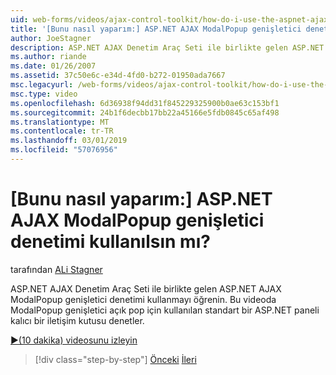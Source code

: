 ```yaml
---
uid: web-forms/videos/ajax-control-toolkit/how-do-i-use-the-aspnet-ajax-modalpopup-extender-control
title: '[Bunu nasıl yaparım:] ASP.NET AJAX ModalPopup genişletici denetimi kullanılsın mı? | Microsoft Docs'
author: JoeStagner
description: ASP.NET AJAX Denetim Araç Seti ile birlikte gelen ASP.NET AJAX ModalPopup genişletici denetimi kullanmayı öğrenin. Bu videoda ModalPopup genişletici kullanılır...
ms.author: riande
ms.date: 01/26/2007
ms.assetid: 37c50e6c-e34d-4fd0-b272-01950ada7667
msc.legacyurl: /web-forms/videos/ajax-control-toolkit/how-do-i-use-the-aspnet-ajax-modalpopup-extender-control
msc.type: video
ms.openlocfilehash: 6d36938f94dd31f845229325900b0ae63c153bf1
ms.sourcegitcommit: 24b1f6decbb17bb22a45166e5fdb0845c65af498
ms.translationtype: MT
ms.contentlocale: tr-TR
ms.lasthandoff: 03/01/2019
ms.locfileid: "57076956"
---
```

<a name="how-do-i-use-the-aspnet-ajax-modalpopup-extender-control"></a>[Bunu nasıl yaparım:] ASP.NET AJAX ModalPopup genişletici denetimi kullanılsın mı?
====================
tarafından [ALi Stagner](https://github.com/JoeStagner)

ASP.NET AJAX Denetim Araç Seti ile birlikte gelen ASP.NET AJAX ModalPopup genişletici denetimi kullanmayı öğrenin. Bu videoda ModalPopup genişletici açık pop için kullanılan standart bir ASP.NET paneli kalıcı bir iletişim kutusu denetler.

[&#9654;(10 dakika) videosunu izleyin](https://channel9.msdn.com/Blogs/ASP-NET-Site-Videos/how-do-i-use-the-aspnet-ajax-modalpopup-extender-control)

> [!div class="step-by-step"]
> [Önceki](how-do-i-use-the-aspnet-ajax-popup-control-extender.md)
> [İleri](how-do-i-use-the-aspnet-ajax-alwaysvisible-control-extender.md)
